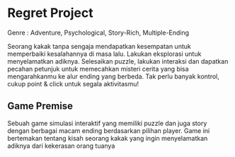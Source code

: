 # Regret Project

Genre : Adventure, Psychological, Story-Rich, Multiple-Ending

Seorang kakak tanpa sengaja mendapatkan kesempatan untuk memperbaiki kesalahannya di masa lalu. Lakukan eksplorasi untuk menyelamatkan adiknya. Selesaikan puzzle, lakukan interaksi dan dapatkan pecahan petunjuk untuk memecahkan misteri cerita yang bisa mengarahkanmu ke alur ending yang berbeda. Tak perlu banyak kontrol, cukup point & click untuk segala aktivitasmu!

## Game Premise
Sebuah game simulasi interaktif yang memiliki puzzle dan juga story dengan berbagai macam ending berdasarkan pilihan player. Game ini bertemakan tentang kisah seorang kakak yang ingin menyelamatkan adiknya dari kekerasan orang tuanya